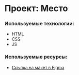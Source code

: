 # Проект: Место

### Используемые технологии:
* HTML
* CSS
* JS

### Используемые ресурсы:
* [Ссылка на макет в Figma](https://www.figma.com/file/2cn9N9jSkmxD84oJik7xL7/JavaScript.-Sprint-4?node-id=0%3A1)
